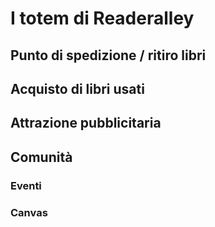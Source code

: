 # I totem di Readeralley

## Punto di spedizione / ritiro libri
## Acquisto di libri usati
## Attrazione pubblicitaria
## Comunità
### Eventi
### Canvas

